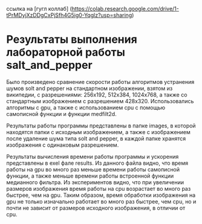 ссылка на [гугл коллаб] (https://colab.research.google.com/drive/1-tPrMDyjXzDDgCxPjSfh4G5ig0-Yqglz?usp=sharing)

<h1>Результаты выполнения лабораторной работы salt_and_pepper</h1>

Было произведено сравнение скорости работы алгоритмов устранения шумов solt and pepper на стандартном изображении, взятом из википедии, с разрешениями: 256x192, 512x384, 1024x768, а также со стандартным изображением с разрешением 428x320. Использовались алгоритмы с gpu, а также с использованием cpu с помощью самописной функции и функции medfilt2d.  

Результаты работы программы представлены в папке images, в которой находятся папки с исходным изображением, а также с изображением после удаление шума типа solt and pepper, в каждой папке хранятся изображения с одинаковым разрешением.

Результаты вычисления времени работы программы и ускорения представлены в exel фале results. Из данного файла видно, что время работы на gpu во много раз меньше времени работы самописной функции, а также меньше времени работы встроенной функции медианного фильтра. Из экспериментов видно, что при увеличении размеров изображения время работы на cpu возрастает во много раз быстрее, чем на gpu. Таким образом, время обработки изображения на gpu не только изначально работает во много раз быстрее, чем cpu, но и почти не зависит от размеров исходного изображения, в отличии от cpu.
